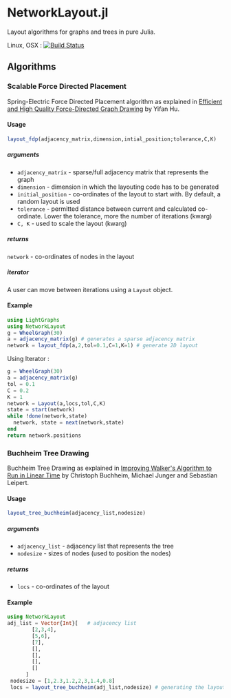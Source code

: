 # NetworkLayout.jl
Layout algorithms for graphs and trees in pure Julia.

Linux, OSX : [![Build Status](https://travis-ci.org/JuliaGraphs/NetworkLayout.jl.svg?branch=master)](https://travis-ci.org/JuliaGraphs/NetworkLayout.jl)

## Algorithms

### Scalable Force Directed Placement

Spring-Electric Force Directed Placement algorithm as explained in [Efficient and High Quality Force-Directed Graph Drawing](http://yifanhu.net/PUB/graph_draw_small.pdf) by Yifan Hu.

#### Usage

```julia
layout_fdp(adjacency_matrix,dimension,intial_position;tolerance,C,K)
```
##### arguments
  * `adjacency_matrix` - sparse/full adjacency matrix that represents the graph
  * `dimension` - dimension in which the layouting code has to be generated
  * `initial_position` - co-ordinates of the layout to start with. By default, a random layout is used
  * `tolerance` - permitted distance between current and calculated co-ordinate. Lower the tolerance, more the number of iterations (kwarg)
  * `C, K` - used to scale the layout (kwarg)

##### returns
  `network` - co-ordinates of nodes in the layout

##### iterator

A user can move between iterations using a `Layout` object.


#### Example

```julia
using LightGraphs
using NetworkLayout
g = WheelGraph(30)
a = adjacency_matrix(g) # generates a sparse adjacency matrix
network = layout_fdp(a,2,tol=0.1,C=1,K=1) # generate 2D layout
```
Using Iterator :

```julia
g = WheelGraph(30)
a = adjacency_matrix(g)
tol = 0.1
C = 0.2
K = 1
network = Layout(a,locs,tol,C,K)
state = start(network)
while !done(network,state)
  network, state = next(network,state)
end
return network.positions
```

### Buchheim Tree Drawing

Buchheim Tree Drawing as explained in [Improving Walker's Algorithm to Run in Linear Time](http://dirk.jivas.de/papers/buchheim02improving.pdf) by Christoph Buchheim, Michael Junger and Sebastian Leipert.

#### Usage

```julia
layout_tree_buchheim(adjacency_list,nodesize)
```

##### arguments
 * `adjacency_list` - adjacency list that represents the tree
 * `nodesize` - sizes of nodes (used to position the nodes)

##### returns
 * `locs` - co-ordinates of the layout

#### Example

```julia
using NetworkLayout
adj_list = Vector{Int}[   # adjacency list
        [2,3,4],
        [5,6],
        [7],
        [],
        [],
        [],
        []
      ]
 nodesize = [1,2.3,1.2,2,3,1.4,0.8]
 locs = layout_tree_buchheim(adj_list,nodesize) # generating the layout for the tree
 ```
